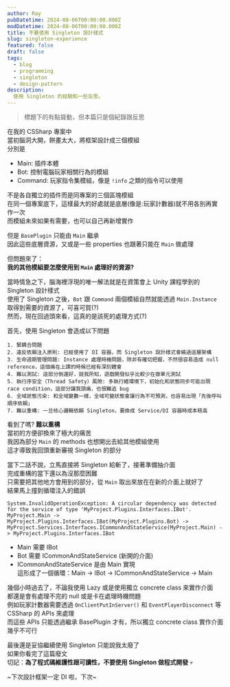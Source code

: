 ```yaml
---
author: Ray
pubDatetime: 2024-08-06T00:00:00.000Z
modDatetime: 2024-08-06T00:00:00.000Z
title: 不要使用 Singleton 設計樣式
slug: singleton-experience
featured: false
draft: false
tags:
  - blog
  - programming
  - singleton
  - design-pattern
description:
  使用 Singleton 的經驗和一些反思。
---
```


> 標題下的有點聳動，但本篇只是個紀錄跟反思

在我的 CSSharp 專案中\
當初腦洞大開，餅畫太大，將框架設計成三個模組\
分別是
- Main: 插件本體
- Bot: 控制電腦玩家相關行為的模組
- Command: 玩家指令集模組，像是 `!info` 之類的指令可以使用

不是各自獨立的插件而是同專案的三個區塊模組\
在同一個專案底下，這樣最大的好處就是底層(像是:玩家計數器)就不用各別再實作一次\
而模組未來如果有需要，也可以自己再新增實作

但是 `BasePlugin` 只能由 `Main` 繼承\
因此這些底層資源，又或是一些 properties 也跟著只能在 `Main` 做處理

但問題來了：\
**我的其他模組要怎麼使用到 `Main` 處理好的資源?**

當時情急之下，腦海裡浮現的唯一解法就是在資策會上 Unity 課程學到的 Singleton 設計樣式\
使用了 Singleton 之後，`Bot` 跟 `Command` 兩個模組自然就能透過 `Main.Instance` 取得到需要的資源了，可喜可賀(?)\
然而，現在回過頭來看，這真的是該死的處理方式(?)

首先，使用 Singleton 會造成以下問題
```
1. 緊耦合問題
2. 違反依賴注入原則: 已經使用了 DI 容器，而 Singleton 設計樣式會繞過這層架構
3. 生命週期管理問題: Instance 處理時機問題，除非有確切把握，不然很容易造成 null reference，這個痛在上課的時候已經有深刻體會
4. 難以測試: 這部分倒還好，就我所知，遊戲開發似乎比較少在做單元測試
5. 執行序安全（Thread Safety）風險: 多執行緒環境下，初始化和狀態同步可能出現 race condition，這部分讓我頭痛，也很難追 bug
6. 全域狀態污染: 和全域變數一樣，全域可變狀態會讓行為不可預測，也容易出現「先後呼叫順序依賴」
7. 難以重構: 一旦核心邏輯依賴 Singleton，要換成 Service/DI 容器時成本極高
```

看到了嗎? **難以重構**\
當初的方便卻換來了極大的痛苦\
我因為部分 `Main` 的 methods 也想開出去給其他模組使用\
這才導致我回頭重新審視 Singleton 的部分

當下二話不說，立馬直接將 Singleton 給斬了，接著準備抽介面\
完成重構的當下還以為沒那麼困難\
只需要把其他地方會用到的部分，從 `Main` 取出來放在在新的介面上就好了\
結果馬上撞到循環注入的錯誤
```log
System.InvalidOperationException: A circular dependency was detected for the service of type 'MyProject.Plugins.Interfaces.IBot'.
MyProject.Main -> MyProject.Plugins.Interfaces.IBot(MyProject.Plugins.Bot) -> MyProject.Services.Interfaces.ICommonAndStateService(MyProject.Main) -> MyProject.Plugins.Interfaces.IBot
```
- Main 需要 IBot
- Bot 需要 ICommonAndStateService (新開的介面)
- ICommonAndStateService 是由 Main 實現\
這形成了一個循環：Main → IBot → ICommonAndStateService → Main

幾個小時過去了，不論我使用 Lazy 或是使用獨立 concrete class 來實作介面\
都還是會有處理不完的 null 或是卡在處理時機問題\
例如玩家計數器需要透過 `OnClientPutInServer()` 和 `EventPlayerDisconnect` 等 CSSharp 的 APIs 來處理\
而這些 APIs 只能透過繼承 BasePlugin 才有，所以獨立 concrete class 實作介面幾乎不可行

最後還是妥協繼續使用 Singleton 只能說我太廢了\
如果你看完了這篇廢文\
切記：**為了程式碼維護性跟可讀性，不要使用 Singleton 做程式開發** 💀

~下次設計框架一定 DI 啦，下次~